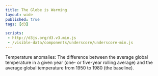 ```yaml
---
title: The Globe is Warming
layout: wide
published: true
tags: [d3]

scripts:
 - http://d3js.org/d3.v3.min.js
 - /visible-data/components/underscore/underscore-min.js
---
```


<style type="text/css">

#chart svg {
    height: 400px;
}

.legend {
    font-weight: normal;
    font-size: 14px;
    text-shadow: inherit;
}

.annual {
    stroke: #777;
}

.five-year {
    stroke: #860e0d;
}

.line {
    fill: None;
}

path.annual {
    stroke-width: 1;
}

path.five-year {
    stroke-width: 2;
}

.mousebar {
    stroke: #222;
    stroke-width: 1;
}
</style>

Temperature anomalies: The difference between the average global temperature in a given year (one- or five-year rolling average) and the average global temperature from 1950 to 1980 (the baseline).

<div id="chart"></div>

<table id="temp-data" class="table table-condensed table-striped span12"> </table>

<script type="x-jst" id="caption-template">
Value: <%= value %>
</script>

<script type="text/javascript">
var url = "/visible-data/data/global-temps.csv";

var yearFormat = d3.time.format('%Y');

d3.csv(url, function(err, data) {
    window.data = data;

    // everything is a number or null
    data.forEach(function(d, i) {
        for (var k in d) {
            if (d[k] === 'null') { d[k] = null; }
            else { d[k] = +d[k]; }
        }
    });

    x.domain(d3.extent(data, function(d) { return d.Year; }));
    //y.domain(d3.extent(data, function(d) { return d['Annual Mean']; }));

    svg.append('g')
        .attr('class', 'x axis')
        .attr('transform', translate(0, height / 2))
        .call(xAxis);

    svg.append('g')
        .attr('class', 'y axis')
        .attr('transform', translate(0, 0))
        .call(yAxis);

    trendlines.append('path')
        .datum(data)
        .attr('class', 'annual line')
        .attr('d', annual);

    trendlines.append('path')
        .datum(data)
        .attr('class', 'five-year line')
        .attr('d', fiveYear);

    // add the table
    d3.select('#temp-data')
        .datum(data)
        .call(table);

});

// chart
var margin = {top: 20, right: 20, bottom: 20, left: 40}
  , height = 400 - margin.top - margin.bottom
  , width  = parseInt(d3.select('#chart').style('width')) - margin.left - margin.right;


// scales and axes
var x = d3.scale.linear()
    .range([0, width]);

var y = d3.scale.linear()
    .range([height, 0])
    .domain([-1, 1]);

var xAxis = d3.svg.axis()
    .scale(x)
    .orient('bottom')
    .tickFormat(String);

var yAxis = d3.svg.axis()
    .scale(y)
    .orient('left');

// lines
var annual = d3.svg.line()
    .y(function(d) { return y(d['Annual Mean']); })
    .x(function(d) { return x(d.Year); });

var fiveYear = d3.svg.line()
    .y(function(d) { return y(d['5-year Mean']); })
    .x(function(d) { return x(d.Year); });

// the actual chart
var svg = d3.select('#chart').append('svg')
  .append('g')
    .attr('transform', translate(margin.left, margin.top))
    .style('height', height)
    .style('width', width);

// legend
svg.append('text')
    .attr('transform', translate(margin.left, margin.top * 2))
    .attr('class', 'legend annual')
    .text('Annual average');

svg.append('text')
    .attr('transform', translate(margin.left, margin.top * 3))
    .attr('class', 'legend five-year')
    .text('Five-year average');

// trendlines
var trendlines = svg.append('g')
    .attr('class', 'trendlines');
    //.attr('transform', translate(margin.left, 0));

// events
var template = _.template(d3.select('#caption-template').html());

var caption = d3.select('body').append('div')
    .attr('class', 'caption')
    .style('display', 'none');

// draw a vertical bar where the mouse is
var bar = svg.append('line')
    .attr('x1', 0)
    .attr('x2', 0)
    .attr('y1', 0)
    .attr('y2', height)
    .attr('class', 'mousebar');

d3.select('#chart').on('mouseover', showCaption)
    .on('mousemove', showCaption)
    .on('mouseout', function(d, i) {
        bar.style('display', 'None');
    });

function showCaption(d, i) {
    var mouse = window.mouse = d3.mouse(svg.node());

    bar.style('display', 'block')
        .attr('x1', mouse[0])
        .attr('x2', mouse[0]);

    
}

function translate (x, y) {
    return "translate(" + x + "," + y + ")";
}

function table(selection) {
    var data = selection.datum()
      , fields = d3.keys(data[0]);

    // header
    selection.append('thead').append('tr')
      .selectAll('th')
        .data(fields)
      .enter().append('th')
        .text(String);

    var rows = selection.append('tbody')
      .selectAll('tr')
        .data(data)
      .enter().append('tr');

    rows.selectAll('td')
        .data(function(d) { return d3.values(d); })
      .enter().append('td')
        .text(String);

    return selection;
}

</script>